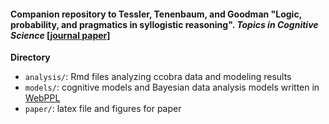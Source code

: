 #### Companion repository to Tessler, Tenenbaum, and Goodman "Logic, probability, and pragmatics in syllogistic reasoning". *Topics in Cognitive Science* [[journal paper]](https://onlinelibrary.wiley.com/share/author/XMD4PYST88P9XIAG653K?target=10.1111/tops.12593)


**Directory**
- `analysis/`: Rmd files analyzing ccobra data and modeling results
- `models/`: cognitive models and Bayesian data analysis models written in [WebPPL](webppl.org)
- `paper/`: latex file and figures for paper
